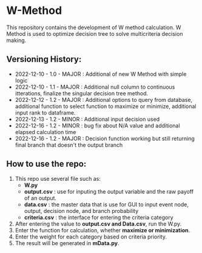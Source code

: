 # W-Method
This repository contains the development of W method calculation. W Method is used to optimize decision tree to solve multicriteria decision making. 

## Versioning History:
- 2022-12-10 - 1.0 - MAJOR : Additional of new W Method with simple logic
- 2022-12-10 - 1.1 - MAJOR : Additional null column to continuous itterations, finalize the singular decision tree method.
- 2022-12-12 - 1.2 - MAJOR : Additional options to query from database, additional function to select function to maximize or minimize, additional input rank to dataframe.
- 2022-12-13 - 1.2 - MINOR : Additional input decision used
- 2022-12-16 - 1.2 - MINOR : bug fix about N/A value and additional elapsed calculation time
- 2022-12-16 - 1.2 - MAJOR : Decision function working but still returning final branch that doesn't the output branch

## How to use the repo:
1. This repo use several file such as:
	- **W.py**
	- **output.csv** : use for inputing the output variable and the raw payoff of an output.
	- **data.csv** : the master data that is use for GUI to input event node, output, decision node, and branch probability
	- **criteria.csv** : the interface for entering the criteria category
2. After entering the value to **output.csv and Data.csv**, run the W.py.
3. Enter the function for calculation, whether **maximize or minimization**.
4. Enter the weight for each category based on criteria priority.
5. The result will be generated in **mData.py**.